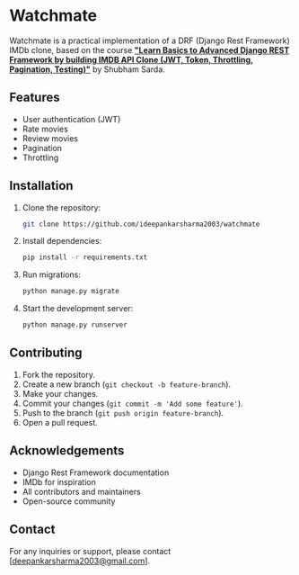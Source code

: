 # Watchmate

Watchmate is a practical implementation of a DRF (Django Rest Framework) IMDb clone, based on the course [**"Learn Basics to Advanced Django REST Framework by building IMDB API Clone (JWT, Token, Throttling, Pagination, Testing)"**](https://www.udemy.com/course/django-rest-framework/learn/lecture/25562526#overview) by Shubham Sarda.

## Features

- User authentication (JWT)
- Rate movies
- Review movies
- Pagination
- Throttling

## Installation

1. Clone the repository:
    ```bash
    git clone https://github.com/ideepankarsharma2003/watchmate
    ```
2. Install dependencies:
    ```bash
    pip install -r requirements.txt
    ```
3. Run migrations:
    ```bash
    python manage.py migrate
    ```
4. Start the development server:
    ```bash
    python manage.py runserver
    ```



## Contributing

1. Fork the repository.
2. Create a new branch (`git checkout -b feature-branch`).
3. Make your changes.
4. Commit your changes (`git commit -m 'Add some feature'`).
5. Push to the branch (`git push origin feature-branch`).
6. Open a pull request.





## Acknowledgements

- Django Rest Framework documentation
- IMDb for inspiration
- All contributors and maintainers
- Open-source community

## Contact

For any inquiries or support, please contact [deepankarsharma2003@gmail.com].
